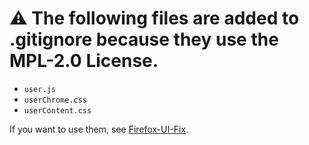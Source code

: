 # ⚠ The following files are added to .gitignore because they use the MPL-2.0 License.

- `user.js`
- `userChrome.css`
- `userContent.css`

If you want to use them, see [Firefox-UI-Fix](https://github.com/black7375/Firefox-UI-Fix).
